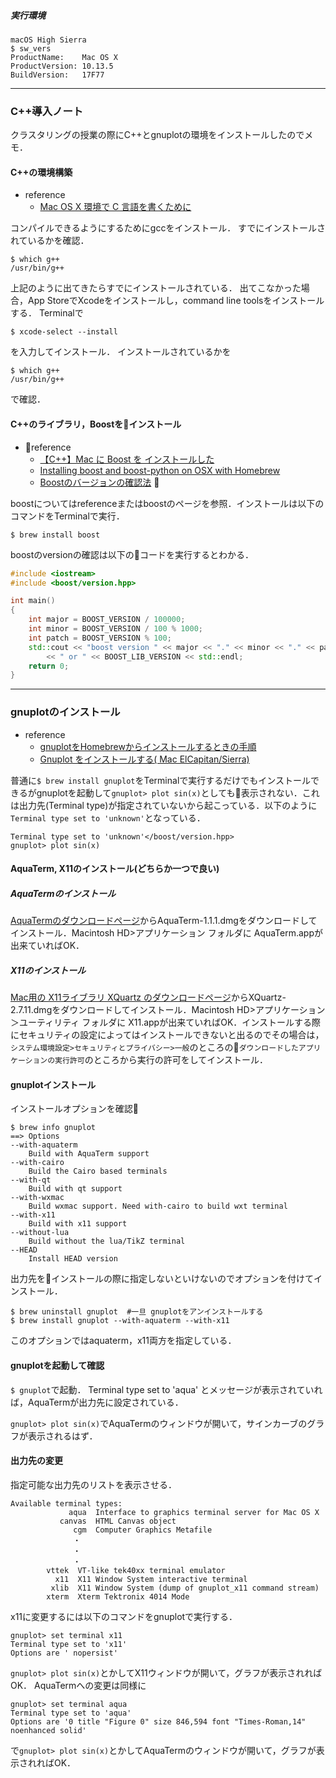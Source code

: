##### 実行環境
```
macOS High Sierra
$ sw_vers
ProductName:    Mac OS X
ProductVersion: 10.13.5
BuildVersion:   17F77
```

---

### C++導入ノート
クラスタリングの授業の際にC++とgnuplotの環境をインストールしたのでメモ．

#### C++の環境構築
- reference
  - [Mac OS X 環境で C 言語を書くために](http://ecei-tohoku.github.io/ppa/docs/gcc_for_osx.html)

コンパイルできるようにするためにgccをインストール．
すでにインストールされているかを確認．
```
$ which g++
/usr/bin/g++
```
上記のように出てきたらすでにインストールされている．
出てこなかった場合，App StoreでXcodeをインストールし，command line toolsをインストールする．
Terminalで
```
$ xcode-select --install
```
を入力してインストール．
インストールされているかを
```
$ which g++
/usr/bin/g++
```
で確認．

#### C++のライブラリ，Boostをインストール
- reference
  - [【C++】Mac に Boost を インストールした](https://chomado.com/programming/c-plus-plus/cpp-boost-install-on-mac/)
  - [Installing boost and boost-python on OSX with Homebrew](https://www.pyimagesearch.com/2015/04/27/installing-boost-and-boost-python-on-osx-with-homebrew/)
  - [Boostのバージョンの確認法](http://e-kwsm.hatenablog.com/entry/2015/01/20/155650)


boostについてはreferenceまたはboostのページを参照．インストールは以下のコマンドをTerminalで実行．
```
$ brew install boost
```
boostのversionの確認は以下のコードを実行するとわかる．
```c++
#include <iostream>
#include <boost/version.hpp>

int main()
{
    int major = BOOST_VERSION / 100000;
    int minor = BOOST_VERSION / 100 % 1000;
    int patch = BOOST_VERSION % 100;
    std::cout << "boost version " << major << "." << minor << "." << patch
        << " or " << BOOST_LIB_VERSION << std::endl;
    return 0;
}
```

---

### gnuplotのインストール
- reference
  - [gnuplotをHomebrewからインストールするときの手順
](https://qiita.com/noanoa07/items/a20dccff0902947d3e0c)
  - [Gnuplot をインストールする( Mac ElCapitan/Sierra)](http://mashiroyuya.hatenablog.com/entry/installgnuplot)

普通に`$ brew install gnuplot`をTerminalで実行するだけでもインストールできるがgnuplotを起動して`gnuplot> plot sin(x)`としても表示されない．これは出力先(Terminal type)が指定されていないから起こっている．以下のように`Terminal type set to 'unknown'`となっている．
```
Terminal type set to 'unknown'</boost/version.hpp>
gnuplot> plot sin(x)
```

#### AquaTerm, X11のインストール(どちらか一つで良い)

##### AquaTermのインストール
[AquaTermのダウンロードページ](https://sourceforge.net/projects/aquaterm/)からAquaTerm-1.1.1.dmgをダウンロードしてインストール．Macintosh HD>アプリケーション フォルダに AquaTerm.appが出来ていればOK．

##### X11のインストール
[Mac用の X11ライブラリ XQuartz のダウンロードページ](https://www.xquartz.org/)からXQuartz-2.7.11.dmgをダウンロードしてインストール．Macintosh HD>アプリケーション＞ユーティリティ フォルダに X11.appが出来ていればOK．インストールする際にセキュリティの設定によってはインストールできないと出るのでその場合は，`システム環境設定>セキュリティとプライバシー>一般`のところの`ダウンロードしたアプリケーションの実行許可`のところから実行の許可をしてインストール．

#### gnuplotインストール
インストールオプションを確認
```
$ brew info gnuplot
==> Options
--with-aquaterm
    Build with AquaTerm support
--with-cairo
    Build the Cairo based terminals
--with-qt
    Build with qt support
--with-wxmac
    Build wxmac support. Need with-cairo to build wxt terminal
--with-x11
    Build with x11 support
--without-lua
    Build without the lua/TikZ terminal
--HEAD
    Install HEAD version
```
出力先をインストールの際に指定しないといけないのでオプションを付けてインストール．
```
$ brew uninstall gnuplot  #一旦 gnuplotをアンインストールする
$ brew install gnuplot --with-aquaterm --with-x11
```
このオプションではaquaterm，x11両方を指定している．

#### gnuplotを起動して確認
`$ gnuplot`で起動．
Terminal type set to 'aqua' とメッセージが表示されていれば，AquaTermが出力先に設定されている．

`gnuplot> plot sin(x)`でAquaTermのウィンドウが開いて，サインカーブのグラフが表示されるはず．

#### 出力先の変更

指定可能な出力先のリストを表示させる．
```
Available terminal types:
             aqua  Interface to graphics terminal server for Mac OS X
           canvas  HTML Canvas object
              cgm  Computer Graphics Metafile
              ・
              ・
              ・
        vttek  VT-like tek40xx terminal emulator
          x11  X11 Window System interactive terminal
         xlib  X11 Window System (dump of gnuplot_x11 command stream)
        xterm  Xterm Tektronix 4014 Mode
```
x11に変更するには以下のコマンドをgnuplotで実行する．
```
gnuplot> set terminal x11
Terminal type set to 'x11'
Options are ' nopersist'
```
`gnuplot> plot sin(x)`とかしてX11ウィンドウが開いて，グラフが表示されればOK．
AquaTermへの変更は同様に
```
gnuplot> set terminal aqua
Terminal type set to 'aqua'
Options are '0 title "Figure 0" size 846,594 font "Times-Roman,14" noenhanced solid'
```
で`gnuplot> plot sin(x)`とかしてAquaTermのウィンドウが開いて，グラフが表示されればOK．
